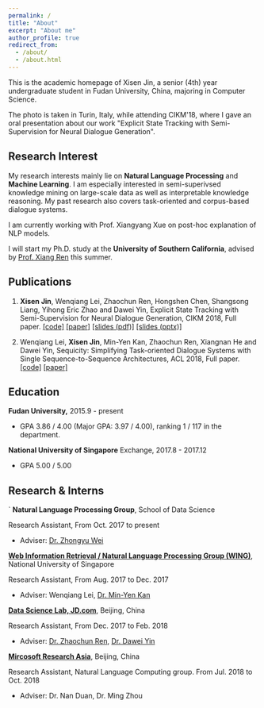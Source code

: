 ```yaml
---
permalink: /
title: "About"
excerpt: "About me"
author_profile: true
redirect_from: 
  - /about/
  - /about.html
---
```


This is the academic homepage of Xisen Jin, a senior (4th) year undergraduate student in Fudan University, China, majoring in Computer Science.

The photo is taken in Turin, Italy, while attending CIKM'18, where I gave an oral presentation about our work "Explicit State Tracking with Semi-Supervision for Neural Dialogue Generation".

## Research Interest

My research interests mainly lie on **Natural Language Processing** and **Machine Learning**. I am especially interested in semi-superivsed knowledge mining on large-scale data as well as interpretable knowledge reasoning. My past research also covers task-oriented and corpus-based dialogue systems.

I am currently working with Prof. Xiangyang Xue on post-hoc explanation of NLP models.

I will start my Ph.D. study at the **University of Southern California**, advised by [Prof. Xiang Ren](http://www-bcf.usc.edu/~xiangren/) this summer.

## Publications

1. **Xisen Jin**, Wenqiang Lei, Zhaochun Ren, Hongshen Chen, Shangsong Liang, Yihong Eric Zhao and Dawei Yin, Explicit State Tracking with Semi-Supervision for Neural Dialogue Generation, CIKM 2018, Full paper. [[code]](https://github.com/AuCson/SEDST) [[paper]](https://arxiv.org/pdf/1808.10596.pdf) [[slides (pdf)]](http://aucson.github.io/files/explicit_state_tracking_slides.pdf) [[slides (pptx)]](http://aucson.github.io/files/explicit_state_tracking_slides.pptx)
    
2. Wenqiang Lei, **Xisen Jin**, Min-Yen Kan, Zhaochun Ren, Xiangnan He and Dawei Yin, Sequicity: Simplifying Task-oriented Dialogue Systems with Single Sequence-to-Sequence Architectures, ACL 2018, Full paper. [[code]](https://github.com/WING-NUS/sequicity) [[paper]](http://www.aclweb.org/anthology/P18-1133)

## Education

<b>Fudan University,</b> 2015.9 - present
- GPA 3.86 / 4.00 (Major GPA: 3.97 / 4.00), ranking 1 / 117 in the department.

<b>National University of Singapore</b> Exchange, 2017.8 - 2017.12
- GPA 5.00 / 5.00

## Research & Interns
`
<b>Natural Language Processing Group</b>, School of Data Science

Research Assistant, From Oct. 2017 to present

- Adviser: [Dr. Zhongyu Wei](https://wei-zhongyu.github.io/)

<b>[Web Information Retrieval / Natural Language Processing Group (WING)](http://wing.comp.nus.edu.sg/)</b>, National University of Singapore

Research Assistant, From Aug. 2017 to Dec. 2017

- Adviser: Wenqiang Lei, [Dr. Min-Yen Kan](http://www.comp.nus.edu.sg/~kanmy/)

<b>[Data Science Lab, JD.com](http://datascience.jd.com)</b>, Beijing, China

Research Assistant, From Dec. 2017 to Feb. 2018
- Adviser: [Dr. Zhaochun Ren](https://sites.google.com/site/zren87/), [Dr. Dawei Yin](http://www.yindawei.com/)

<b>[Mircosoft Research Asia](https://www.microsoft.com/en-us/research/)</b>, Beijing, China

Research Assistant, Natural Language Computing group. From Jul. 2018 to Oct. 2018
- Adviser: Dr. Nan Duan, Dr. Ming Zhou



